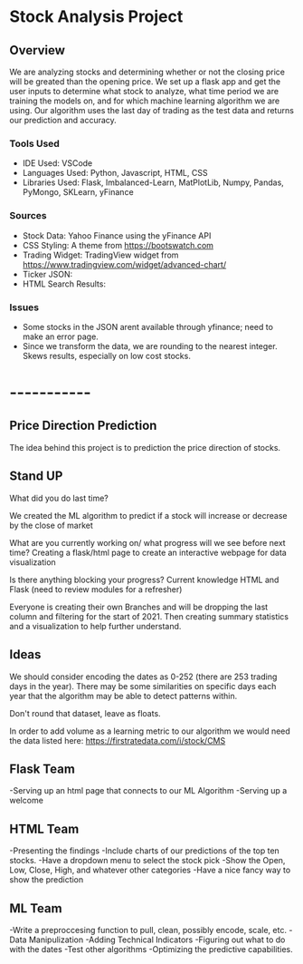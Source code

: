 # Stock Analysis Project

## Overview

We are analyzing stocks and determining whether or not the closing price will be greated than the opening price. We set up a flask app and get the user inputs to determine what stock to analyze, what time period we are training the models on, and for which machine learning algorithm we are using. Our algorithm uses the last day of trading as the test data and returns our prediction and accuracy.

### Tools Used
- IDE Used: VSCode
- Languages Used: Python, Javascript, HTML, CSS
- Libraries Used: Flask, Imbalanced-Learn, MatPlotLib, Numpy, Pandas, PyMongo, SKLearn, yFinance

### Sources
- Stock Data: Yahoo Finance using the yFinance API
- CSS Styling: A theme from https://bootswatch.com
- Trading Widget: TradingView widget from https://www.tradingview.com/widget/advanced-chart/
- Ticker JSON: 
- HTML Search Results: 

### Issues
- Some stocks in the JSON arent available through yfinance; need to make an error page.
- Since we transform the data, we are rounding to the nearest integer. Skews results, especially on low cost stocks.


# -----------

## Price Direction Prediction
The idea behind this project is to prediction the price direction of stocks.  

## Stand UP
What did you do last time?

We created the ML algorithm to predict if a stock will increase or decrease by the close of market 

What are you currently working on/ what progress will we see before next time?
Creating a flask/html page to create an interactive webpage for data visualization

Is there anything blocking your progress?
Current knowledge HTML and Flask (need to review modules for a refresher)

Everyone is creating their own Branches and will be dropping the last column and filtering for the start of 2021. Then creating summary statistics and a visualization to help further understand. 

## Ideas
We should consider encoding the dates as 0-252 (there are 253 trading days in the year).
There may be some similarities on specific days each year that the algorithm may be able to detect patterns within.

Don't round that dataset, leave as floats.

In order to add volume as a learning metric to our algorithm we would need the data listed here: https://firstratedata.com/i/stock/CMS

## Flask Team
-Serving up an html page that connects to our ML Algorithm
-Serving up a welcome


## HTML Team
-Presenting the findings
-Include charts of our predictions of the top ten stocks.
-Have a dropdown menu to select the stock pick
-Show the Open, Low, Close, High, and whatever other categories
-Have a nice fancy way to show the prediction

## ML Team
-Write a preproccesing function to pull, clean, possibly encode, scale, etc. 
-Data Manipulization
-Adding Technical Indicators
-Figuring out what to do with the dates
-Test other algorithms
-Optimizing the predictive capabilities.
